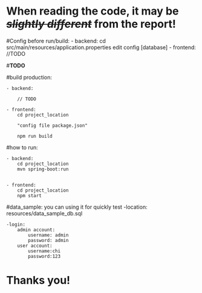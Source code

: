 
# **When reading the code, it may be ~~_slightly different_~~ from the report!**

#Config before run/build:
    - backend:
        cd src/main/resources/application.properties
        edit config [database]
    -   frontend:
        //TODO        

#**TODO**

#build production:

    - backend:
        
        // TODO
        
    - frontend:
        cd project_location
       
        "config file package.json"
        
        npm run build
        
#how to run:

    - backend:
        cd project_location  
        mvn spring-boot:run
        
         
    - frontend:
        cd project_location
        npm start

#data_sample:
    you can using it for quickly test
    -location: resources/data_sample_db.sql
    
    -login:
        admin account:
            username: admin
            password: admin
        user account:
            username:chi
            password:123

# **Thanks you!**
    
    
    

